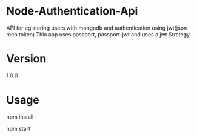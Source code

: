 # Node-Authentication-Api

API for egistering users with mongodb and authentication using jwt(json meb token).Thia app uses passport, passport-jwt and uses a jwt Strategy.

# Version
1.0.0

# Usage
npm install

npm start


